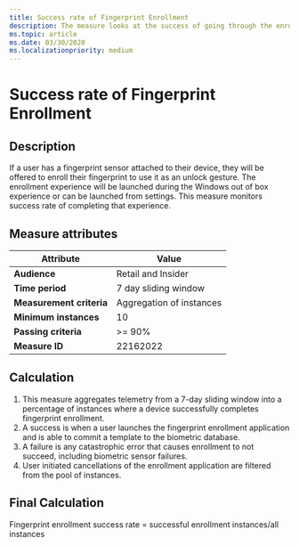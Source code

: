 ```yaml
---
title: Success rate of Fingerprint Enrollment
description: The measure looks at the success of going through the enrollment experience
ms.topic: article
ms.date: 03/30/2020
ms.localizationpriority: medium
---
```

 
# Success rate of Fingerprint Enrollment

## Description 

If a user has a fingerprint sensor attached to their device, they will be offered to enroll their fingerprint to use it as an unlock gesture. The enrollment experience will be launched during the Windows out of box experience or can be launched from settings. This measure monitors success rate of completing that experience.

## Measure attributes

|Attribute|Value|
|----|----|
|**Audience**|Retail and Insider|
|**Time period**|7 day sliding window|
|**Measurement criteria**|Aggregation of instances|
|**Minimum instances**|10|
|**Passing criteria**|>= 90%|
|**Measure ID**|22162022|

## Calculation

1.	This measure aggregates telemetry from a 7-day sliding window into a percentage of instances where a device successfully completes fingerprint enrollment. 
2.	A success is when a user launches the fingerprint enrollment application and is able to commit a template to the biometric database.
3.	A failure is any catastrophic error that causes enrollment to not succeed, including biometric sensor failures.
4.	User initiated cancellations of the enrollment application are filtered from the pool of instances. 

## Final Calculation
Fingerprint enrollment success rate = successful enrollment instances/all instances
